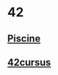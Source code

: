 # **42**
## [Piscine](https://github.com/rubengr16/42/tree/main/Piscine)
## [42cursus](https://github.com/rubengr16/42/tree/main/42cursus)
